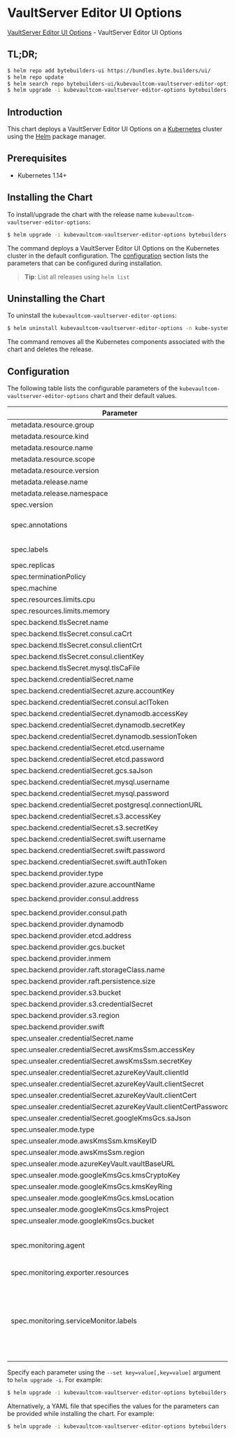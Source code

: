 # VaultServer Editor UI Options

[VaultServer Editor UI Options](https://byte.builders) - VaultServer Editor UI Options

## TL;DR;

```bash
$ helm repo add bytebuilders-ui https://bundles.byte.builders/ui/
$ helm repo update
$ helm search repo bytebuilders-ui/kubevaultcom-vaultserver-editor-options --version=v0.4.12
$ helm upgrade -i kubevaultcom-vaultserver-editor-options bytebuilders-ui/kubevaultcom-vaultserver-editor-options -n kube-system --create-namespace --version=v0.4.12
```

## Introduction

This chart deploys a VaultServer Editor UI Options on a [Kubernetes](http://kubernetes.io) cluster using the [Helm](https://helm.sh) package manager.

## Prerequisites

- Kubernetes 1.14+

## Installing the Chart

To install/upgrade the chart with the release name `kubevaultcom-vaultserver-editor-options`:

```bash
$ helm upgrade -i kubevaultcom-vaultserver-editor-options bytebuilders-ui/kubevaultcom-vaultserver-editor-options -n kube-system --create-namespace --version=v0.4.12
```

The command deploys a VaultServer Editor UI Options on the Kubernetes cluster in the default configuration. The [configuration](#configuration) section lists the parameters that can be configured during installation.

> **Tip**: List all releases using `helm list`

## Uninstalling the Chart

To uninstall the `kubevaultcom-vaultserver-editor-options`:

```bash
$ helm uninstall kubevaultcom-vaultserver-editor-options -n kube-system
```

The command removes all the Kubernetes components associated with the chart and deletes the release.

## Configuration

The following table lists the configurable parameters of the `kubevaultcom-vaultserver-editor-options` chart and their default values.

|                            Parameter                            |                                                                                Description                                                                                |                          Default                          |
|-----------------------------------------------------------------|---------------------------------------------------------------------------------------------------------------------------------------------------------------------------|-----------------------------------------------------------|
| metadata.resource.group                                         |                                                                                                                                                                           | <code>kubevault.com</code>                                |
| metadata.resource.kind                                          |                                                                                                                                                                           | <code>VaultServer</code>                                  |
| metadata.resource.name                                          |                                                                                                                                                                           | <code>vaultservers</code>                                 |
| metadata.resource.scope                                         |                                                                                                                                                                           | <code>Namespaced</code>                                   |
| metadata.resource.version                                       |                                                                                                                                                                           | <code>v1alpha2</code>                                     |
| metadata.release.name                                           | Release name                                                                                                                                                              | <code>""</code>                                           |
| metadata.release.namespace                                      | Release namespace                                                                                                                                                         | <code>""</code>                                           |
| spec.version                                                    | List options                                                                                                                                                              | <code>1.8.2</code>                                        |
| spec.annotations                                                | Annotations to add to the database custom resource                                                                                                                        | <code>{}</code>                                           |
| spec.labels                                                     | Labels to add to all the template objects                                                                                                                                 | <code>{}</code>                                           |
| spec.replicas                                                   |                                                                                                                                                                           | <code>3</code>                                            |
| spec.terminationPolicy                                          |                                                                                                                                                                           | <code>WipeOut</code>                                      |
| spec.machine                                                    |                                                                                                                                                                           | <code>""</code>                                           |
| spec.resources.limits.cpu                                       |                                                                                                                                                                           | <code>500m</code>                                         |
| spec.resources.limits.memory                                    |                                                                                                                                                                           | <code>1Gi</code>                                          |
| spec.backend.tlsSecret.name                                     |                                                                                                                                                                           | <code>""</code>                                           |
| spec.backend.tlsSecret.consul.caCrt                             |                                                                                                                                                                           | <code><ca-cert></code>                                    |
| spec.backend.tlsSecret.consul.clientCrt                         |                                                                                                                                                                           | <code><client-cert></code>                                |
| spec.backend.tlsSecret.consul.clientKey                         |                                                                                                                                                                           | <code><client-key></code>                                 |
| spec.backend.tlsSecret.mysql.tlsCaFile                          |                                                                                                                                                                           | <code><tls-ca-file></code>                                |
| spec.backend.credentialSecret.name                              |                                                                                                                                                                           | <code>""</code>                                           |
| spec.backend.credentialSecret.azure.accountKey                  |                                                                                                                                                                           | <code><account_key></code>                                |
| spec.backend.credentialSecret.consul.aclToken                   |                                                                                                                                                                           | <code><acl-token></code>                                  |
| spec.backend.credentialSecret.dynamodb.accessKey                |                                                                                                                                                                           | <code><access_key></code>                                 |
| spec.backend.credentialSecret.dynamodb.secretKey                |                                                                                                                                                                           | <code><secret_key></code>                                 |
| spec.backend.credentialSecret.dynamodb.sessionToken             |                                                                                                                                                                           | <code><session-token></code>                              |
| spec.backend.credentialSecret.etcd.username                     |                                                                                                                                                                           | <code><username></code>                                   |
| spec.backend.credentialSecret.etcd.password                     |                                                                                                                                                                           | <code><password></code>                                   |
| spec.backend.credentialSecret.gcs.saJson                        |                                                                                                                                                                           | <code><gcs-sa.json></code>                                |
| spec.backend.credentialSecret.mysql.username                    |                                                                                                                                                                           | <code><username></code>                                   |
| spec.backend.credentialSecret.mysql.password                    |                                                                                                                                                                           | <code><password></code>                                   |
| spec.backend.credentialSecret.postgresql.connectionURL          |                                                                                                                                                                           | <code><connection_url></code>                             |
| spec.backend.credentialSecret.s3.accessKey                      |                                                                                                                                                                           | <code><access_key></code>                                 |
| spec.backend.credentialSecret.s3.secretKey                      |                                                                                                                                                                           | <code><secret_key></code>                                 |
| spec.backend.credentialSecret.swift.username                    |                                                                                                                                                                           | <code><username></code>                                   |
| spec.backend.credentialSecret.swift.password                    |                                                                                                                                                                           | <code><password></code>                                   |
| spec.backend.credentialSecret.swift.authToken                   |                                                                                                                                                                           | <code><auth-token></code>                                 |
| spec.backend.provider.type                                      |                                                                                                                                                                           | <code>raft</code>                                         |
| spec.backend.provider.azure.accountName                         |                                                                                                                                                                           | <code><account-name></code>                               |
| spec.backend.provider.consul.address                            |                                                                                                                                                                           | <code>"http://consul-server.default.svc:8500"</code>      |
| spec.backend.provider.consul.path                               |                                                                                                                                                                           | <code>"vault"</code>                                      |
| spec.backend.provider.dynamodb                                  |                                                                                                                                                                           | <code>{}</code>                                           |
| spec.backend.provider.etcd.address                              |                                                                                                                                                                           | <code><etcd-server-address></code>                        |
| spec.backend.provider.gcs.bucket                                |                                                                                                                                                                           | <code><bucket-name></code>                                |
| spec.backend.provider.inmem                                     |                                                                                                                                                                           | <code>{}</code>                                           |
| spec.backend.provider.raft.storageClass.name                    |                                                                                                                                                                           | <code>standard</code>                                     |
| spec.backend.provider.raft.persistence.size                     |                                                                                                                                                                           | <code>10Gi</code>                                         |
| spec.backend.provider.s3.bucket                                 |                                                                                                                                                                           | <code><bucket-name></code>                                |
| spec.backend.provider.s3.credentialSecret                       |                                                                                                                                                                           | <code>vault-backend-creds</code>                          |
| spec.backend.provider.s3.region                                 |                                                                                                                                                                           | <code><region></code>                                     |
| spec.backend.provider.swift                                     |                                                                                                                                                                           | <code>{}</code>                                           |
| spec.unsealer.credentialSecret.name                             |                                                                                                                                                                           | <code>""</code>                                           |
| spec.unsealer.credentialSecret.awsKmsSsm.accessKey              |                                                                                                                                                                           | <code><access_key></code>                                 |
| spec.unsealer.credentialSecret.awsKmsSsm.secretKey              |                                                                                                                                                                           | <code><secret_key></code>                                 |
| spec.unsealer.credentialSecret.azureKeyVault.clientId           |                                                                                                                                                                           | <code><client-cert></code>                                |
| spec.unsealer.credentialSecret.azureKeyVault.clientSecret       |                                                                                                                                                                           | <code><client-secret></code>                              |
| spec.unsealer.credentialSecret.azureKeyVault.clientCert         |                                                                                                                                                                           | <code><client-cert></code>                                |
| spec.unsealer.credentialSecret.azureKeyVault.clientCertPassword |                                                                                                                                                                           | <code><client-cert-password></code>                       |
| spec.unsealer.credentialSecret.googleKmsGcs.saJson              |                                                                                                                                                                           | <code>""</code>                                           |
| spec.unsealer.mode.type                                         |                                                                                                                                                                           | <code>kubernetesSecret</code>                             |
| spec.unsealer.mode.awsKmsSsm.kmsKeyID                           |                                                                                                                                                                           | <code><kms-key-id></code>                                 |
| spec.unsealer.mode.awsKmsSsm.region                             |                                                                                                                                                                           | <code><region></code>                                     |
| spec.unsealer.mode.azureKeyVault.vaultBaseURL                   |                                                                                                                                                                           | <code><vault-base-url></code>                             |
| spec.unsealer.mode.googleKmsGcs.kmsCryptoKey                    |                                                                                                                                                                           | <code><kms-key></code>                                    |
| spec.unsealer.mode.googleKmsGcs.kmsKeyRing                      |                                                                                                                                                                           | <code><kms-ring></code>                                   |
| spec.unsealer.mode.googleKmsGcs.kmsLocation                     |                                                                                                                                                                           | <code><kms-location></code>                               |
| spec.unsealer.mode.googleKmsGcs.kmsProject                      |                                                                                                                                                                           | <code><project-name></code>                               |
| spec.unsealer.mode.googleKmsGcs.bucket                          |                                                                                                                                                                           | <code><bucket-name></code>                                |
| spec.monitoring.agent                                           | Name of monitoring agent (one of "prometheus.io", "prometheus.io/operator", "prometheus.io/builtin")                                                                      | <code>prometheus.io/operator</code>                       |
| spec.monitoring.exporter.resources                              |                                                                                                                                                                           | <code>{"requests":{"cpu":"100m","memory":"128Mi"}}</code> |
| spec.monitoring.serviceMonitor.labels                           | Specify the labels for ServiceMonitor. Prometheus crd will select ServiceMonitor using these labels. Only usable when monitoring agent is `prometheus.io/webhook server`. | <code>{}</code>                                           |


Specify each parameter using the `--set key=value[,key=value]` argument to `helm upgrade -i`. For example:

```bash
$ helm upgrade -i kubevaultcom-vaultserver-editor-options bytebuilders-ui/kubevaultcom-vaultserver-editor-options -n kube-system --create-namespace --version=v0.4.12 --set metadata.resource.group=kubevault.com
```

Alternatively, a YAML file that specifies the values for the parameters can be provided while
installing the chart. For example:

```bash
$ helm upgrade -i kubevaultcom-vaultserver-editor-options bytebuilders-ui/kubevaultcom-vaultserver-editor-options -n kube-system --create-namespace --version=v0.4.12 --values values.yaml
```
